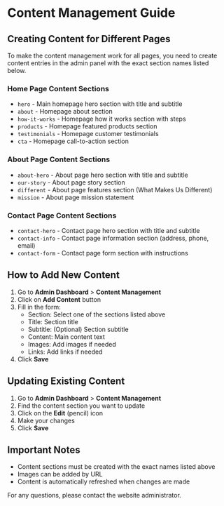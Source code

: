 # Content Management Guide

## Creating Content for Different Pages

To make the content management work for all pages, you need to create content entries in the admin panel with the exact section names listed below.

### Home Page Content Sections
- `hero` - Main homepage hero section with title and subtitle
- `about` - Homepage about section
- `how-it-works` - Homepage how it works section with steps
- `products` - Homepage featured products section
- `testimonials` - Homepage customer testimonials
- `cta` - Homepage call-to-action section

### About Page Content Sections
- `about-hero` - About page hero section with title and subtitle
- `our-story` - About page story section
- `different` - About page features section (What Makes Us Different)
- `mission` - About page mission statement

### Contact Page Content Sections
- `contact-hero` - Contact page hero section with title and subtitle 
- `contact-info` - Contact page information section (address, phone, email)
- `contact-form` - Contact page form section with instructions

## How to Add New Content

1. Go to **Admin Dashboard** > **Content Management**
2. Click on **Add Content** button
3. Fill in the form:
   - Section: Select one of the sections listed above
   - Title: Section title
   - Subtitle: (Optional) Section subtitle
   - Content: Main content text
   - Images: Add images if needed
   - Links: Add links if needed
4. Click **Save**

## Updating Existing Content

1. Go to **Admin Dashboard** > **Content Management**
2. Find the content section you want to update
3. Click on the **Edit** (pencil) icon
4. Make your changes
5. Click **Save**

## Important Notes

- Content sections must be created with the exact names listed above
- Images can be added by URL
- Content is automatically refreshed when changes are made

For any questions, please contact the website administrator.
